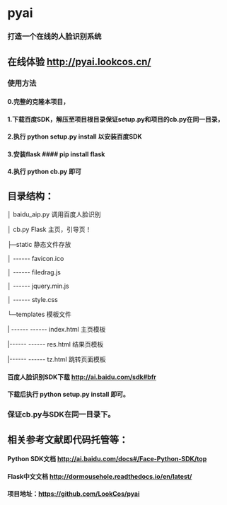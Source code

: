# pyai
### 打造一个在线的人脸识别系统
## 在线体验 http://pyai.lookcos.cn/

### 使用方法
#### 0.完整的克隆本项目，
#### 1.下载百度SDK，解压至项目根目录保证setup.py和项目的cb.py在同一目录，
#### 2.执行 python setup.py install 以安装百度SDK
#### 3.安装flask  #### pip install flask
#### 4.执行 python cb.py 即可

## 目录结构：

│  baidu_aip.py 调用百度人脸识别

│  cb.py Flask 主页，引导页！

├─static  静态文件存放

│ ------     favicon.ico 

│ ------      filedrag.js 

│ ------     jquery.min.js

│ ------      style.css 

└─templates 模板文件

| ------ ------   index.html  主页模板

|------ ------     res.html  结果页模板

|------ ------     tz.html   跳转页面模板

#### 百度人脸识别SDK下载  http://ai.baidu.com/sdk#bfr  
#### 下载后执行 python setup.py install 即可。 
### 保证cb.py与SDK在同一目录下。

## 相关参考文献即代码托管等：
#### Python SDK文档  http://ai.baidu.com/docs#/Face-Python-SDK/top

#### Flask中文文档  http://dormousehole.readthedocs.io/en/latest/ 

#### 项目地址：https://github.com/LookCos/pyai 
